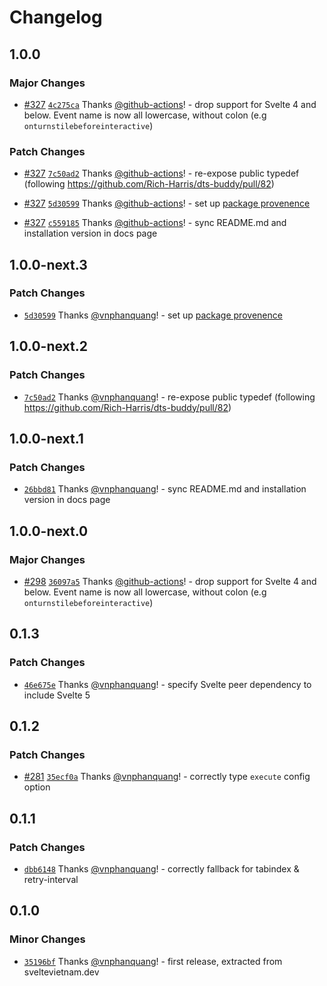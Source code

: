 # Changelog

## 1.0.0

### Major Changes

- [#327](https://github.com/vnphanquang/svelte-put/pull/327) [`4c275ca`](https://github.com/vnphanquang/svelte-put/commit/4c275cadf63ee1a51c8da075ee8de7c45f00f2b1) Thanks [@github-actions](https://github.com/apps/github-actions)! - drop support for Svelte 4 and below. Event name is now all lowercase, without colon (e.g `onturnstilebeforeinteractive`)

### Patch Changes

- [#327](https://github.com/vnphanquang/svelte-put/pull/327) [`7c50ad2`](https://github.com/vnphanquang/svelte-put/commit/7c50ad2177f8172414f3a178902898f5f43644af) Thanks [@github-actions](https://github.com/apps/github-actions)! - re-expose public typedef (following https://github.com/Rich-Harris/dts-buddy/pull/82)

- [#327](https://github.com/vnphanquang/svelte-put/pull/327) [`5d30599`](https://github.com/vnphanquang/svelte-put/commit/5d3059929a1846fae63e8e35a1423544321f55cc) Thanks [@github-actions](https://github.com/apps/github-actions)! - set up [package provenence](https://docs.npmjs.com/generating-provenance-statements#publishing-packages-with-provenance-via-github-actions)

- [#327](https://github.com/vnphanquang/svelte-put/pull/327) [`c559185`](https://github.com/vnphanquang/svelte-put/commit/c55918517ef53fbc07870fa33e1f6c2e13e7c995) Thanks [@github-actions](https://github.com/apps/github-actions)! - sync README.md and installation version in docs page

## 1.0.0-next.3

### Patch Changes

- [`5d30599`](https://github.com/vnphanquang/svelte-put/commit/5d3059929a1846fae63e8e35a1423544321f55cc) Thanks [@vnphanquang](https://github.com/vnphanquang)! - set up [package provenence](https://docs.npmjs.com/generating-provenance-statements#publishing-packages-with-provenance-via-github-actions)

## 1.0.0-next.2

### Patch Changes

- [`7c50ad2`](https://github.com/vnphanquang/svelte-put/commit/7c50ad2177f8172414f3a178902898f5f43644af) Thanks [@vnphanquang](https://github.com/vnphanquang)! - re-expose public typedef (following https://github.com/Rich-Harris/dts-buddy/pull/82)

## 1.0.0-next.1

### Patch Changes

- [`26bbd81`](https://github.com/vnphanquang/svelte-put/commit/26bbd813c1e65ead04d5d6bcb29b97a34045646b) Thanks [@vnphanquang](https://github.com/vnphanquang)! - sync README.md and installation version in docs page

## 1.0.0-next.0

### Major Changes

- [#298](https://github.com/vnphanquang/svelte-put/pull/298) [`36097a5`](https://github.com/vnphanquang/svelte-put/commit/36097a53784177bd671d334bf96d8c8385e44b10) Thanks [@github-actions](https://github.com/apps/github-actions)! - drop support for Svelte 4 and below. Event name is now all lowercase, without colon (e.g `onturnstilebeforeinteractive`)

## 0.1.3

### Patch Changes

- [`46e675e`](https://github.com/vnphanquang/svelte-put/commit/46e675e05e87ca042af231cd059dc944cd6080d5) Thanks [@vnphanquang](https://github.com/vnphanquang)! - specify Svelte peer dependency to include Svelte 5

## 0.1.2

### Patch Changes

- [#281](https://github.com/vnphanquang/svelte-put/pull/281) [`35ecf0a`](https://github.com/vnphanquang/svelte-put/commit/35ecf0ac8e9d15691eadde3ccd5dd14dd4207f31) Thanks [@vnphanquang](https://github.com/vnphanquang)! - correctly type `execute` config option

## 0.1.1

### Patch Changes

- [`dbb6148`](https://github.com/vnphanquang/svelte-put/commit/dbb6148b3b07ee451ce565706e82b75773bc27ce) Thanks [@vnphanquang](https://github.com/vnphanquang)! - correctly fallback for tabindex & retry-interval

## 0.1.0

### Minor Changes

- [`35196bf`](https://github.com/vnphanquang/svelte-put/commit/35196bf85bd524d1c61f409de2964d2e96209722) Thanks [@vnphanquang](https://github.com/vnphanquang)! - first release, extracted from sveltevietnam.dev
